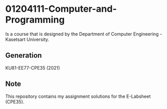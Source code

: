 # 01204111-Computer-and-Programming
Is a course that is designed by the Department of Computer Engineering - Kasetsart University.
## Generation
KU81-EE77-CPE35 (2021) 

## Note 
This repository contains my assignment solutions for the E-Labsheet (CPE35).
